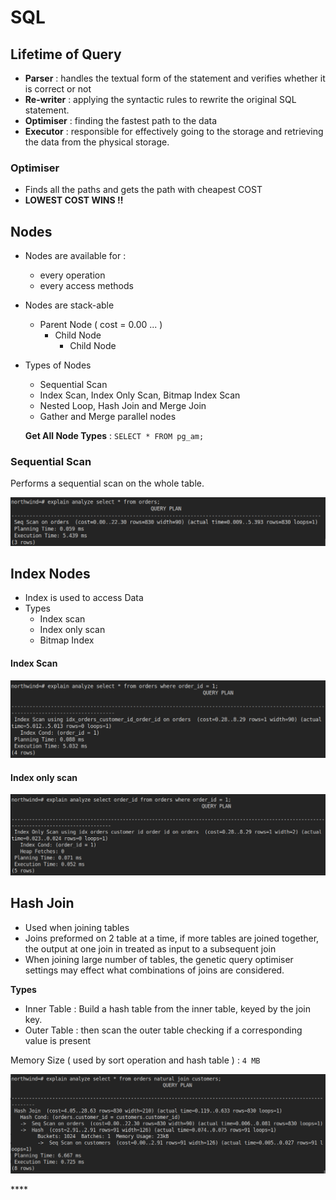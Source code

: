# SQL

## Lifetime of Query

* **Parser** : handles the textual form of the statement and verifies whether it is correct or not
* **Re-writer** : applying the syntactic rules to rewrite the original SQL statement.
* **Optimiser** : finding the fastest path to the data
* **Executor** : responsible for effectively going to the storage  and retrieving the data from the physical storage.

### Optimiser 

* Finds all the paths and gets the path with cheapest COST
* **LOWEST COST WINS !!**

## Nodes

* Nodes are available for :
  * every operation
  * every access methods
* Nodes are stack-able
  * Parent Node \( cost = 0.00 ... \)
    * Child Node
      * Child Node
* Types of Nodes

  * Sequential Scan
  * Index Scan, Index Only Scan, Bitmap Index Scan
  * Nested Loop, Hash Join and Merge Join 
  * Gather and Merge parallel nodes

  **Get All Node Types** : `SELECT * FROM pg_am;`

### Sequential Scan

Performs a sequential scan on the whole table.

![](../.gitbook/assets/image%20%2812%29.png)

## Index Nodes

* Index is used to access Data
* Types
  * Index scan
  * Index only scan
  * Bitmap Index

#### Index Scan

![](../.gitbook/assets/image%20%2810%29.png)

#### Index only scan

![](../.gitbook/assets/image%20%2819%29%20%281%29.png)

## Hash Join

* Used when joining tables 
* Joins preformed on 2 table at a time, if more tables are joined together, the output at one join in treated as input to a subsequent join
* When joining large number of tables, the genetic query optimiser settings may effect what combinations of joins are considered.

**Types**

* Inner Table : Build a hash table from the inner table, keyed by the join key.
* Outer Table : then scan the outer table checking if a corresponding value is present 

Memory Size \( used by sort operation and hash table \) : `4 MB`

 

![](../.gitbook/assets/image%20%287%29.png)

\*\*\*\*









